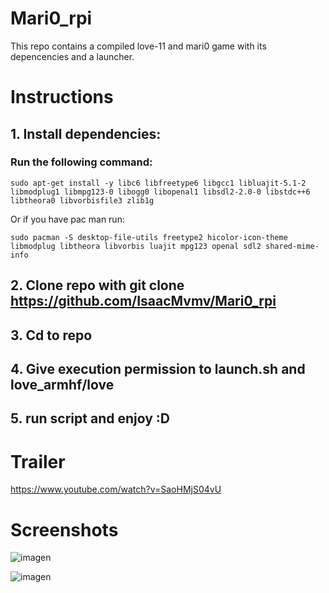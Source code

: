 # Mari0_rpi

This repo contains a compiled love-11 and mari0 game with its depencencies and a launcher.

# Instructions
## 1. Install dependencies:
### Run the following command:
```
sudo apt-get install -y libc6 libfreetype6 libgcc1 libluajit-5.1-2 libmodplug1 libmpg123-0 libogg0 libopenal1 libsdl2-2.0-0 libstdc++6 libtheora0 libvorbisfile3 zlib1g
```
Or if you have pac man run:
```
sudo pacman -S desktop-file-utils freetype2 hicolor-icon-theme libmodplug libtheora libvorbis luajit mpg123 openal sdl2 shared-mime-info
```
## 2. Clone repo with git clone https://github.com/IsaacMvmv/Mari0_rpi
## 3. Cd to repo
## 4. Give execution permission to launch.sh and love_armhf/love
## 5. run script and enjoy :D

# Trailer

https://www.youtube.com/watch?v=SaoHMjS04vU

# Screenshots

![imagen](https://user-images.githubusercontent.com/67015742/119711990-6bd21500-be60-11eb-8fbb-9761ebf179c4.png)

![imagen](https://user-images.githubusercontent.com/67015742/119712093-87d5b680-be60-11eb-9507-57c5ba74adb5.png)
